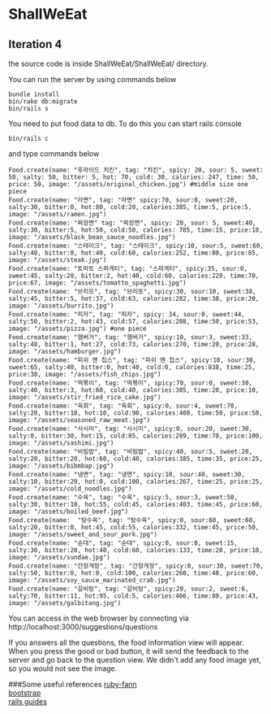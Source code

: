 # ShallWeEat

## Iteration 4

the source code is inside ShallWeEat/ShallWeEat/ directory.

You can run the server by using commands below
```
bundle install
bin/rake db:migrate
bin/rails s
```

You need to put food data to db. To do this you can start rails console
```
bin/rails c
```
and type commands below
```
Food.create(name: "후라이드 치킨", tag: "치킨", spicy: 20, sour: 5, sweet: 50, salty: 50, bitter: 5, hot: 70, cold: 30, calories: 247, time: 50, price: 50, image: "/assets/original_chicken.jpg") #middle size one piece
Food.create(name: "라면", tag: "라면" spicy:70, sour:0, sweet:20, salty:30, bitter:0, hot:80, cold:20, calories:385, time:5, price:5, image: "/assets/ramen.jpg") 
Food.create(name: "짜장면" tag: "짜장면", spicy: 20, sour: 5, sweet:40, salty:30, bitter:5, hot:50, cold:50, calories: 785, time:15, price:18, image: "/assets/black_bean_sauce_noodles.jpg")
Food.create(name: "스테이크", tag: "스테이크", spicy:10, sour:5, sweet:60, salty:40, bitter:0, hot:40, cold:60, calories:252, time:80, price:85, image: "/assets/steak.jpg")
Food.create(name: "토마토 스파게티", tag: "스파게티", spicy:35, sour:0, sweet:45, salty:20, bitter:2, hot:40, cold:60, calories:220, time:70, price:67, image: "/assets/tomatto_spaghetti.jpg")
Food.create(name: "브리또", tag: "브리또", spicy:30, sour:10, sweet:38, salty:45, bitter:5, hot:37, cold:63, calories:282, time:30, price:20, image: "/assets/burrito.jpg")
Food.create(name: "피자", tag: "피자", spicy: 34, sour:0, sweet:44, salty:50, bitter:2, hot:43, cold:57, calories:208, time:50, price:53, image: "/assets/pizza.jpg") #one piece
Food.create(name: "햄버거", tag: "햄버거", spicy:10, sour:3, sweet:33, salty:48, bitter:1, hot:27, cold:73, calories:270, time:20, price:28, image: "/assets/hamburger.jpg")
Food.create(name: "피쉬 앤 칩스", tag: "피쉬 앤 칩스", spicy:10, sour:30, sweet:65, salty:40, bitter:0, hot:40, cold:0, calories:838, time:25, price:30, image: "/assets/fish_chips.jpg")
Food.create(name: "떡볶이", tag: "떡볶이", spicy:70, sour:0, sweet:30, salty:40, bitter:3, hot:60, cold:40, calories:305, time:20, price:10, image: "/assets/stir_fried_rice_cake.jpg")
Food.create(name: "육회", tag: "육회", spicy:0, sour:4, sweet:70, salty:20, bitter:10, hot:10, cold:90, calories:408, time:50, price:50, image: "/assets/seasoned_raw_meat.jpg")
Food.create(name: "사시미", tag: "사시미", spicy:0, sour:20, sweet:30, salty:0, bitter:30, hot:15, cold:85, calories:289, time:70, price:100, image: "/assets/sashimi.jpg")
Food.create(name: "비빔밥", tag: "비빔밥", spicy:40, sour:5, sweet:20, salty:20, bitter:20, hot:60, cold:40, calories:385, time:35, price:25, image: "/assets/bibmbap.jpg")
Food.create(name: "냉면", tag: "냉면", spicy:10, sour:40, sweet:30, salty:10, bitter:20, hot:0, cold:100, calories:267, time:25, price:25, image: "/assets/cold_noodles.jpg")
Food.create(name: "수육", tag: "수육", spicy:5, sour:3, sweet:50, salty:30, bitter:10, hot:55, cold:45, calories:403, time:45, price:60, image: "/assets/boiled_beef.jpg")
Food.create(name:  "탕수육", tag: "탕수육", spicy:0, sour:60, sweet:60, salty:20, bitter:0, hot:45, cold:55, calories:332, time:45, price:50, image: "/assets/sweet_and_sour_pork.jpg")
Food.create(name: "순대", tag: "순대", spicy:0, sour:0, sweet:15, salty:30, bitter:20, hot:40, cold:60, calories:133, time:20, price:10, image: "/assets/sundae.jpg")
Food.create(name: "간장게장", tag: "간장게장", spicy:0, sour:30, sweet:70, salty:50, bitter:0, hot:0, cold:100, calories:260, time:48, price:60, image: "/assets/soy_sauce_marinated_crab.jpg")
Food.create(name: "갈비탕", tag: "갈비탕", spicy:20, sour:2, sweet:6, salty:70, bitter:11, hot:95, cold:5, calories:466, time:80, price:43, image: "/assets/galbitang.jpg")
```


You can access in the web browser by connecting via http://localhost:3000/suggestions/questions

If you answers all the questions, the food information view will appear. When you press the good or bad button, it will send the feedback to the server and go back to the question view. We didn't add any food image yet, so you would not see the image.

###Some useful references
[ruby-fann](https://github.com/tangledpath/ruby-fann)  
[bootstrap](http://getbootstrap.com/)  
[rails guides](http://guides.rubyonrails.org/)  
